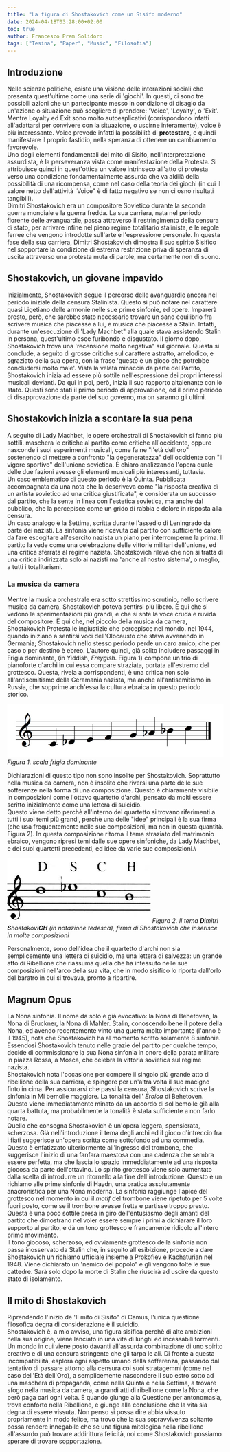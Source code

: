 ```yaml
---
title: "La figura di Shostakovich come un Sisifo moderno"
date: 2024-04-18T03:28:00+02:00
toc: true
author: Francesco Prem Solidoro
tags: ["Tesina", "Paper", "Music", "Filosofia"]
---
```


## Introduzione

Nelle scienze politiche, esiste una visione delle interazioni sociali
che presenta quest'ultime come una serie di 'giochi'. In questi, ci sono
tre possibili azioni che un partecipante messo in condizione di disagio
da un'azione o situazione può scegliere di prendere: 'Voice', 'Loyalty',
o 'Exit'. Mentre Loyalty ed Exit sono molto autoesplicativi
(corrispondono infatti all'adattarsi per convivere con la situazione, o
uscirne interamente), voice è più interessante. Voice prevede infatti la
possibilità di **protestare**, e quindi manifestare il proprio fastidio,
nella speranza di ottenere un cambiamento favorevole.\
Uno degli elementi fondamentali del mito di Sisifo, nell'interpretazione
assurdista, è la perseveranza vista come manifestazione della Protesta.
Si attribuisce quindi in quest'ottica un valore intrinseco all'atto di
protesta verso una condizione fondamentalmente assurda che va aldilà
della possibilità di una ricompensa, come nel caso della teoria dei
giochi (in cui il valore netto dell'attività 'Voice" è di fatto negativo
se non ci osno risultati tangibili).\
Dimitri Shostakovich era un compositore Sovietico durante la seconda
guerra mondiale e la guerra fredda. La sua carriera, nata nel periodo
fiorente delle avanguardie, passa attraverso il restringimento della
censura di stato, per arrivare infine nel pieno regime totalitario
stalinista, e le regole ferree che vengono introdotte sull'arte e
l'espressione personale. In questa fase della sua carriera, Dimitri
Shostakovich dimostra il suo spirito Sisifico nel sopportare la
condizione di estrema restrizione priva di speranza di uscita attraverso
una protesta muta di parole, ma certamente non di suono.

## Shostakovich, un giovane impavido

Inizialmente, Shostakovich segue il percorso delle avanguardie ancora
nel periodo iniziale della censura Stalinista. Questo si può notare nel
carattere quasi Ligetiano delle armonie nelle sue prime sinfonie, ed
opere. Imparerà presto, però, che sarebbe stato necessario trovare un
sano equilibrio fra scrivere musica che piacesse a lui, e musica che
piacesse a Stalin. Infatti, durante un'esecuzione di 'Lady Machbet" alla
quale stava assistendo Stalin in persona, quest'ultimo esce furibondo e
disgustato. Il giorno dopo, Shostakovich trova una 'recensione molto
negativa" sul giornale. Questa si conclude, a seguito di grosse critiche
sul carattere astratto, amelodico, e sgraziato della sua opera, con la
frase 'questo è un gioco che potrebbe concludersi molto male'. Vista la
velata minaccia da parte del Partito, Shostakovich inizia ad essere più
sottile nell'espressione dei propri interessi musicali devianti. Da qui
in poi, però, inizia il suo rapporto altalenante con lo stato. Questi
sono stati il primo periodo di approvazione, ed il primo periodo di
disapprovazione da parte del suo governo, ma on saranno gli ultimi.

## Shostakovich inizia a scontare la sua pena

A seguito di Lady Machbet, le opere orchestrali di Shostakovich si fanno
più sottili. maschera le critiche al partito come critiche
all'occidente, oppure nasconde i suoi esperimenti musicali, come fa ne
"l'età dell'oro" sostenendo di mettere a confronto "la degeneratezza"
dell'occidente con "il vigore sportivo" dell'unione sovietica. È chiaro
analizzando l'opera quale delle due fazioni avesse gli elementi musicali
più interessanti, tuttavia.\
Un caso emblematico di questo periodo è la Quinta. Pubblicata
accompagnata da una nota che la descriveva come "la risposta creativa di
un artista sovietico ad una critica giustificata", è considerata un
successo dal partito, che la sente in linea con l'estetica sovietica, ma
anche dal pubblico, che la percepisce come un grido di rabbia e dolore
in risposta alla censura.\
Un caso analogo è la Settima, scritta durante l'assedio di Leningrado da
parte dei nazisti. La sinfonia viene ricevuta dal partito con
sufficiente calore da fare escogitare all'esercito nazista un piano per
interromperne la prima. Il partito la vede come una celebrazione delle
vittorie militari dell'unione, ed una critica sferrata al regime
nazista. Shostakovich rileva che non si tratta di una critica
indirizzata solo ai nazisti ma 'anche al nostro sistema', o meglio, a
tutti i totalitarismi.

### La musica da camera

Mentre la musica orchestrale era sotto strettissimo scrutinio, nello
scrivere musica da camera, Shostakovich poteva sentirsi più libero. È
qui che si vedono le sperimentazioni più grandi, e che si snte la voce
cruda e ruvida del compositore. È qui che, nel piccolo della musica da
camera, Shostakovich Protesta le ingiustizie che percepisce nel mondo.
nel 1944, quando iniziano a sentirsi voci dell'Olocausto che stava
avvenendo in Germania; Shostakovich nello stesso periodo perde un caro
amico, che per caso o per destino è ebreo. L'autore quindi, già solito
includere passaggi in Frigia dominante, (in Yiddish, *Freygish*.
Figura 1) compone un trio di pianoforte d'archi in
cui essa compare straziata, portata all'estremo del grottesco. Questa,
rivela a corrispondenti, è una critica non solo all'antisemitismo della
Geramania nazista, ma anche all'antisemitismo in Russia, che sopprime
anch'essa la cultura ebraica in questo periodo storico.

![yiddish](./ahava-rabbah.jpg)
*Figura 1. scala frigia dominante*

Dichiarazioni di questo tipo non sono insolite per
Shostakovich. Soprattutto nella musica da camera, non è insolito che
riversi una parte delle sue sofferenze nella forma di una composizione.
Questo è chiaramente visibile in composizioni come l'ottavo quartetto
d'archi, pensato da molti essere scritto inizialmente come una lettera
di suicidio.\
Questo viene detto perchè all'interno del quartetto si trovano
riferimenti a tutti i suoi temi più grandi, perchè una delle "idee"
principali è la sua firma (che usa frequentemente nelle sue
composizioni, ma non in questa quantità. Figura 2). In
questa composizione ritorna il tema straziato del matrimonio ebraico,
vengono ripresi temi dalle sue opere sinfoniche, da Lady Machbet, e dei
suoi quartetti precedenti, ed idee da varie sue composizioni.\

![imd](./dsch.jpg)
*Figura 2. Il tema **D**imitri **S**hostakovi**CH** (in notazione tedesca), firma di Shostakovich che inserisce in molte composizioni*

Personalmente, sono dell'idea che il quartetto d'archi non sia
semplicemente una lettera di suicidio, ma una lettera di salvezza: un
grande atto di Ribellione che riassuma quella che ha intessuto nelle sue
composizioni nell'arco della sua vita, che in modo sisifico lo riporta
dall'orlo del baratro in cui si trovava, pronto a ripartire.

## Magnum Opus

La Nona sinfonia. Il nome da solo è già evocativo: la Nona di Behetoven,
la Nona di Bruckner, la Nona di Mahler. Stalin, conoscendo bene il
potere della Nona, ed avendo recentemente vinto una guerra molto
importante (l'anno è il 1945), nota che Shostakovich ha al momento
scritto solamente 8 sinfonie. Essendosi Shostakovich tenuto nelle grazie
del partito per qualche tempo, decide di commissionare la sua Nona
sinfonia in onore della parata militare in piazza Rossa, a Mosca, che
celebra la vittoria sovietica sul regime nazista.\
Shostakovich nota l'occasione per compere il singolo più grande atto di
ribellione della sua carriera, e spingere per un'altra volta il suo
macigno finto in cima. Per assicurarsi che passi la censura,
Shostakovich scrive la sinfonia in Mi bemolle maggiore. La tonalità
dell' *Eroica* di Behetoven. Questo viene immediatamente minato da un
accordo di sol bemolle già alla quarta battuta, ma probabilmente la
tonalità è stata sufficiente a non farlo notare.\
Quello che consegna Shostakovich è un'opera leggera, spensierata,
scherzosa. Già nell'introduzione il tema degli archi ed il gioco
d'intreccio fra i fiati suggerisce un'opera scritta come sottofondo ad
una commedia. Questo è enfatizzato ulteriormente all'ingresso del
trombone, che suggerisce l'inizio di una fanfara maestosa con una
cadenza che sembra essere perfetta, ma che lascia lo spazio
immeddiatamente ad una risposta giocosa da parte dell'ottavino. Lo
spirito grottesco viene solo aumentato dalla scelta di introdurre un
ritornello alla fine dell'introduzione. Questo è un richiamo alle prime
sinfonie di Haydn, una pratica assolutamente anacronistica per una Nona
moderna. La sinfonia raggiunge l'apice del grottesco nel momento in cui
il *motif* del trombone viene ripetuto per 5 volte fuori posto, come se
il trombone avesse fretta e partisse troppo presto. Questa è una poco
sottile presa in giro dell'entusiasmo degli amanti del partito che
dimostrano nel voler essere sempre i primi a dichiarare il loro supporto
al partito, e dà un tono grottesco e francamente ridicolo all'intero
primo movimento.\
Il tono giocoso, scherzoso, ed ovviamente grottesco della sinfonia non
passa inosservato da Stalin che, in seguito all'esibizione, procede a
dare Shostakovich un richiamo ufficiale insieme a Prokofiev e
Kachaturian nel 1948. Viene dichiarato un 'nemico del popolo" e gli
vengono tolte le sue cattedre. Sarà solo dopo la morte di Stalin che
riuscirà ad uscire da questo stato di isolamento.

## Il mito di Shostakovich

Riprendendo l'inizio de 'Il mito di Sisifo" di Camus, l'unica questione
filosofica degna di considerazione è il suicidio.\
Shostakovich è, a mio avviso, una figura sisifica perchè di
alte ambizioni nella sua origine, viene lanciato in una vita di lunghi
ed incessabili tormenti. Un mondo in cui viene posto davanti all'assurda
combinazione di uno spirito creativo e di una censura stringente che gli
tarpa le ali. Di fronte a questa incompatibilità, esplora ogni aspetto
umano della sofferenza, passando dal tentativo di passare attorno alla
censura coi suoi stratagemmi (come nel caso dell'Età dell'Oro), a
semplicemente nascondere il suo estro sotto ad una maschera di
propaganda, come nella Quinta e nella Settima, a trovare sfogo nella
musica da camera, a grandi atti di ribellione come la Nona, che però
paga cari ogni volta. E quando giunge alla Questione per antonomasia,
trova conforto nella Ribellione, e giunge alla conclusione che la vita
sia degna di essere vissuta. Non penso si possa dire abbia vissuto
propriamente in modo felice, ma trovo che la sua sopravvivenza soltanto
possa rendere innegabile che se una figura mitologica nella ribellione
all'assurdo può trovare addirittura felicità, noi come Shostakovich
possiamo sperare di trovare sopportazione.
